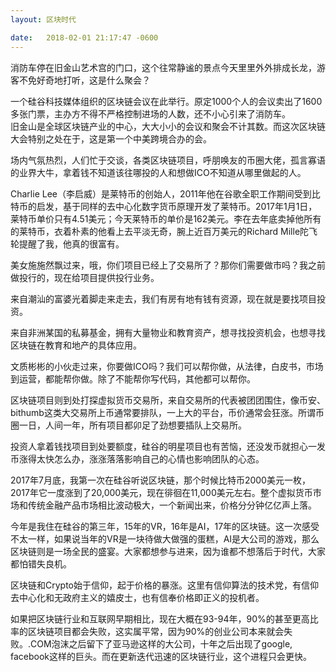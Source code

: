 ```yaml
---
layout: 区块时代

date:   2018-02-01 21:17:47 -0600
---
```


消防车停在旧金山艺术宫的门口，这个往常静谧的景点今天里里外外排成长龙，游客不免好奇地打听，这是什么聚会？

一个硅谷科技媒体组织的区块链会议在此举行。原定1000个人的会议卖出了1600多张门票，主办方不得不严格控制进场的人数，还不小心引来了消防车。
         
旧金山是全球区块链产业的中心，大大小小的会议和聚会不计其数。而这次区块链大会特别之处在于，这是第一个中美跨境合办的会。

场内气氛热烈，人们忙于交谈，各类区块链项目，呼朋唤友的币圈大佬，孤言寡语的业界大牛，拿着钱不知道该往哪投的人和想做ICO不知道从哪里做起的人。

Charlie Lee（李启威）是莱特币的创始人，2011年他在谷歌全职工作期间受到比特币的启发，基于同样的去中心化数字货币原理开发了莱特币。2017年1月1日，莱特币单价只有4.51美元；今天莱特币的单价是162美元。李在去年底卖掉他所有的莱特币，衣着朴素的他看上去平淡无奇，腕上近百万美元的Richard Mille陀飞轮提醒了我，他真的很富有。

美女施施然飘过来，哦，你们项目已经上了交易所了？那你们需要做市吗？我之前做投行的，现在给项目提供投行业务。

来自潮汕的富婆光着脚走来走去，我们有房有地有钱有资源，现在就是要找项目投资。

来自非洲某国的私募基金，拥有大量物业和教育资产，想寻找投资机会，也想寻找区块链在教育和地产的具体应用。

文质彬彬的小伙走过来，你要做ICO吗？我们可以帮你做，从法律，白皮书，市场到运营，都能帮你做。除了不能帮你写代码，其他都可以帮你。

区块链项目则到处打探虚拟货币交易所，来自交易所的代表被团团围住，像币安、bithumb这类大交易所上币通常要排队，一上大的平台，币价通常会狂涨。所谓币圈一日，人间一年，所有项目都卯足了劲想要插队上交易所。

投资人拿着钱找项目到处要额度，硅谷的明星项目也有苦恼，还没发币就担心一发币涨得太快怎么办，涨涨落落影响自己的心情也影响团队的心态。

2017年7月底，我第一次在硅谷听说区块链，那个时候比特币2000美元一枚，2017年它一度涨到了20,000美元，现在徘徊在11,000美元左右。整个虚拟货币市场和传统金融产品市场相比波动极大，一个新闻出来，价格分分钟亿亿声上落。

今年是我住在硅谷的第三年，15年的VR，16年是AI，17年的区块链。这一次感受不太一样，如果说当年的VR是一块待做大做强的蛋糕，AI是大公司的游戏，那么区块链则是一场全民的盛宴。大家都想参与进来，因为谁都不想落后于时代，大家都怕错失良机。

区块链和Crypto始于信仰，起于价格的暴涨。这里有信仰算法的技术党，有信仰去中心化和无政府主义的嬉皮士，也有信奉价格即正义的投机者。

如果把区块链行业和互联网早期相比，现在大概在93-94年，90%的甚至更高比率的区块链项目都会失败，这实属平常，因为90%的创业公司本来就会失败。.COM泡沫之后留下了亚马逊这样的大公司，十年之后出现了google, facebook这样的巨头。而在更新迭代迅速的区块链行业，这个进程只会更快。
